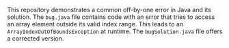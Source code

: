 This repository demonstrates a common off-by-one error in Java and its solution. The `bug.java` file contains code with an error that tries to access an array element outside its valid index range. This leads to an `ArrayIndexOutOfBoundsException` at runtime. The `bugSolution.java` file offers a corrected version.